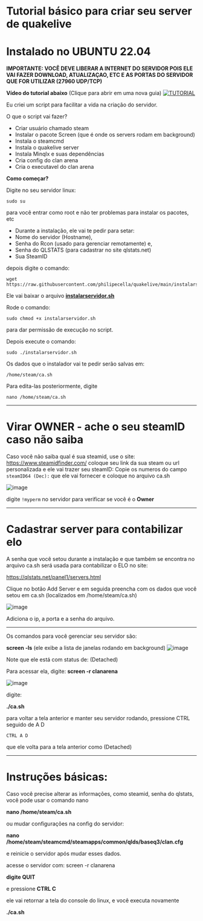 
# Tutorial básico para criar  seu server de quakelive
# Instalado no UBUNTU **22.04**

**IMPORTANTE: VOCÊ DEVE LIBERAR A INTERNET DO SERVIDOR POIS ELE VAI FAZER DOWNLOAD, ATUALIZAÇAO, ETC E AS PORTAS DO SERVIDOR QUE FOR UTILIZAR (27960 UDP/TCP)**


**Vídeo do tutorial abaixo**  (Clique para abrir em uma nova guia)
[![TUTORIAL](https://github.com/philipecella/quakelive/assets/79929640/432f68c3-262b-447a-92b2-73dd9985cb42 "TUTORIAL")](https://www.youtube.com/watch?v=1X8Tqxc4Qcw "TUTORIAL")


Eu criei um script para facilitar a vida na criação do servidor.

O que o script vai fazer?

- Criar usuário chamado steam
- Instalar o pacote Screen (que é onde os servers rodam em background)
- Instala o steamcmd
- Instala o quakelive server
- Instala Minqlx e suas dependências
- Cria config do clan arena
- Cria o executavel do clan arena

**Como começar?**

Digite no seu servidor linux:

    sudo su

para você entrar como root e não ter problemas para instalar os pacotes, etc

- Durante a instalação, ele vai te pedir para setar:
- Nome do servidor (Hostname), 
- Senha do Rcon (usado para gerenciar remotamente) e,
- Senha do QLSTATS (para cadastrar no site qlstats.net)
- Sua SteamID



depois digite o comando:

    wget https://raw.githubusercontent.com/philipecella/quakelive/main/instalarservidor.sh

Ele vai baixar o arquivo **[instalarservidor.sh](https://raw.githubusercontent.com/philipecella/quakelive/main/instalarservidor.sh)**

Rode o comando:

    sudo chmod +x instalarservidor.sh
para dar permissão de execução no script.

Depois execute o comando:

    sudo ./instalarservidor.sh


Os dados que o instalador vai te pedir serão salvas em:

    /home/steam/ca.sh

Para edita-las posteriormente, digite

    nano /home/steam/ca.sh


------------
# Virar OWNER - ache o seu steamID caso não saiba

Caso você não saiba qual é sua steamid, use o site:
https://www.steamidfinder.com/
coloque seu link da sua steam ou url personalizada e ele vai trazer seu steamID:
Copie os numeros do campo `steamID64 (Dec):` que ele vai fornecer e coloque no arquivo ca.sh




![image](https://github.com/philipecella/quakelive/assets/79929640/926514dc-72ef-4544-9269-45abbd6c915c)

digite `!myperm` no servidor para verificar se você é o **Owner**

------------
# Cadastrar server para contabilizar elo

A senha que você setou durante a instalação e que também se encontra no arquivo ca.sh será usada para contabilizar o ELO no site:

https://qlstats.net/panel1/servers.html

Clique no botão Add Server e em seguida preencha com os dados que você setou em ca.sh (localizados em /home/steam/ca.sh)

![image](https://github.com/philipecella/quakelive/assets/79929640/01972792-3006-461c-90aa-766472b01c50)



Adiciona o ip, a porta e a senha do arquivo.

------------

Os comandos para você gerenciar seu servidor são:

**screen -ls** (ele exibe a lista de janelas rodando em background)
![image](https://github.com/philipecella/quakelive/assets/79929640/4b7dc365-09e0-45c1-8393-63d24c9ab3c5)


Note que ele está com status de: (Detached)

Para acessar ela, digite:
**screen -r clanarena**

![image](https://github.com/philipecella/quakelive/assets/79929640/99e33042-53c6-45b7-866a-17b1e7bbafbd)

digite:

**./ca.sh**

para voltar a tela anterior e manter seu servidor rodando, pressione CTRL seguido de A D

`CTRL A D`

que ele volta para a tela anterior como (Detached)


------------


# Instruções básicas:
Caso você precise alterar as informações, como steamid, senha do qlstats,
você pode usar o comando nano

**nano /home/steam/ca.sh**

ou mudar configurações na config do servidor:

**nano /home/steam/steamcmd/steamapps/common/qlds/baseq3/clan.cfg**

e reinicie o servidor após mudar esses dados.

acesse o servidor com: screen -r clanarena

**digite QUIT**

e pressione **CTRL C**

ele vai retornar a tela do console do linux, e você executa novamente

**./ca.sh**


